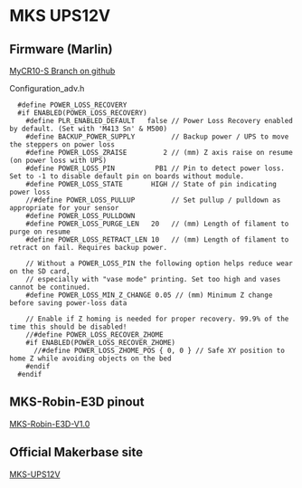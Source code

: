 # MKS UPS12V

## Firmware (Marlin)

[MyCR10-S Branch on github](https://github.com/pierre-quelin/Marlin)

Configuration_adv.h

      #define POWER_LOSS_RECOVERY
      #if ENABLED(POWER_LOSS_RECOVERY)
        #define PLR_ENABLED_DEFAULT   false // Power Loss Recovery enabled by default. (Set with 'M413 Sn' & M500)
        #define BACKUP_POWER_SUPPLY         // Backup power / UPS to move the steppers on power loss
        #define POWER_LOSS_ZRAISE         2 // (mm) Z axis raise on resume (on power loss with UPS)
        #define POWER_LOSS_PIN          PB1 // Pin to detect power loss. Set to -1 to disable default pin on boards without module.
        #define POWER_LOSS_STATE       HIGH // State of pin indicating power loss
        //#define POWER_LOSS_PULLUP         // Set pullup / pulldown as appropriate for your sensor
        #define POWER_LOSS_PULLDOWN
        #define POWER_LOSS_PURGE_LEN   20   // (mm) Length of filament to purge on resume
        #define POWER_LOSS_RETRACT_LEN 10   // (mm) Length of filament to retract on fail. Requires backup power.
    
        // Without a POWER_LOSS_PIN the following option helps reduce wear on the SD card,
        // especially with "vase mode" printing. Set too high and vases cannot be continued.
        #define POWER_LOSS_MIN_Z_CHANGE 0.05 // (mm) Minimum Z change before saving power-loss data
    
        // Enable if Z homing is needed for proper recovery. 99.9% of the time this should be disabled!
        //#define POWER_LOSS_RECOVER_ZHOME
        #if ENABLED(POWER_LOSS_RECOVER_ZHOME)
          //#define POWER_LOSS_ZHOME_POS { 0, 0 } // Safe XY position to home Z while avoiding objects on the bed
        #endif
      #endif

## MKS-Robin-E3D pinout

[MKS-Robin-E3D-V1.0](https://github.com/pierre-quelin/cr10s/blob/master/MKS_UPS12V/MKS-Robin-E3D-V1.0.jpg)

## Official Makerbase site

[MKS-UPS12V](https://github.com/makerbase-mks/MKS-Power-Control/tree/master/MKS%20UPS12V-24V)

